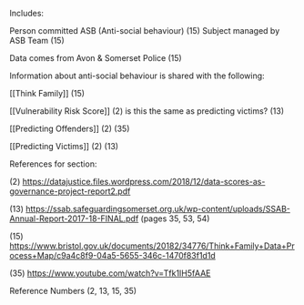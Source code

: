 Includes:

Person committed ASB (Anti-social behaviour)  (15)
Subject managed by ASB Team (15)

Data comes from Avon & Somerset Police (15)

Information about anti-social behaviour is shared with the following:

[[Think Family]] (15)

[[Vulnerability Risk Score]] (2) is this the same as predicting victims? (13)

[[Predicting Offenders]] (2) (35)

[[Predicting Victims]] (2) (13)

References for section:

(2) https://datajustice.files.wordpress.com/2018/12/data-scores-as-governance-project-report2.pdf 

(13) https://ssab.safeguardingsomerset.org.uk/wp-content/uploads/SSAB-Annual-Report-2017-18-FINAL.pdf (pages 35, 53, 54)

(15) https://www.bristol.gov.uk/documents/20182/34776/Think+Family+Data+Process+Map/c9a4c8f9-04a5-5655-346c-1470f83f1d1d 

(35) https://www.youtube.com/watch?v=Tfk1IH5fAAE 

Reference Numbers (2, 13, 15, 35)
